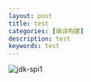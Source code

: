 ```yaml
---
layout: post
title: test
categories: [编译构建]
description: test
keywords: test
---
```

![jdk-spi1](DFFA021872C542AE9390275F3DA90905)
